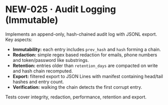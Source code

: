 # NEW-025 · Audit Logging (Immutable)

Implements an append-only, hash-chained audit log with JSONL export.
Key aspects:

* **Immutability:** each entry includes `prev_hash` and `hash` forming a chain.
* **Redaction:** simple regex based redaction for emails, phone numbers and
  token/password like substrings.
* **Retention:** entries older than `retention_days` are compacted on write and
  hash chain recomputed.
* **Export:** filtered export to JSON Lines with manifest containing head/tail
  hashes and entry count.
* **Verification:** walking the chain detects the first corrupt entry.

Tests cover integrity, redaction, performance, retention and export.
